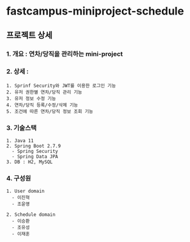 # fastcampus-miniproject-schedule
## 프로젝트 상세

### 1. 개요 : 연차/당직을 관리하는 mini-project

### 2. 상세 :
    1. Sprinf Security와 JWT를 이용한 로그인 기능
    2. 유저 권한별 연차/당직 관리 기능
    3. 유저 정보 수정 기능
    4. 연차/당직 등록/수정/삭제 기능
    5. 조건에 따른 연차/당직 정보 조회 기능

### 3. 기술스택
    1. Java 11
    2. Spring Boot 2.7.9
      - Spring Security
      - Spring Data JPA
    3. DB : H2, MySQL
    
### 4. 구성원
    1. User domain
      - 이진혁
      - 조윤영
      
    2. Schedule domain
      - 이승환
      - 조유성 
      - 이재훈 
